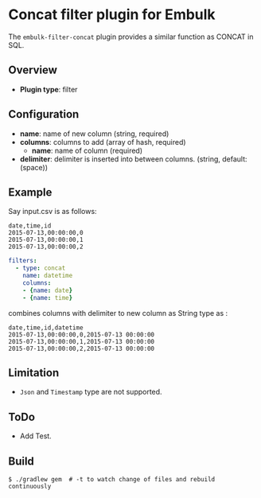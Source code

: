 # Concat filter plugin for Embulk

The `embulk-filter-concat` plugin provides a similar function as CONCAT in SQL.

## Overview

* **Plugin type**: filter

## Configuration

- **name**: name of new column (string, required)
- **columns**: columns to add (array of hash, required)
    - **name**: name of column (required)
- **delimiter**: delimiter is inserted into between columns. (string, default: ` ` (space))

## Example

Say input.csv is as follows:

```
date,time,id
2015-07-13,00:00:00,0
2015-07-13,00:00:00,1
2015-07-13,00:00:00,2
```

```yaml
filters:
  - type: concat
    name: datetime
    columns:
    - {name: date}
    - {name: time}
```

combines columns with delimiter to new column as String type as :

```
date,time,id,datetime
2015-07-13,00:00:00,0,2015-07-13 00:00:00
2015-07-13,00:00:00,1,2015-07-13 00:00:00
2015-07-13,00:00:00,2,2015-07-13 00:00:00
```

## Limitation

- `Json` and `Timestamp` type are not supported.

## ToDo

- Add Test.

## Build

```
$ ./gradlew gem  # -t to watch change of files and rebuild continuously
```
